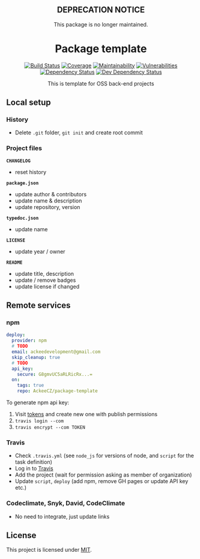 <div align="center">

## DEPRECATION NOTICE

This package is no longer maintained.
</div>

<div align="center">

# Package template

[![Build Status](https://img.shields.io/travis/com/AckeeCZ/package-template/master.svg?style=flat-square)](https://travis-ci.com/AckeeCZ/package-template)
[![Coverage](https://img.shields.io/codecov/c/github/AckeeCZ/package-template?style=flat-square)](https://codecov.io/gh/AckeeCZ/package-template)
[![Maintainability](https://img.shields.io/codeclimate/maintainability/AckeeCZ/package-template.svg?style=flat-square)](https://codeclimate.com/github/AckeeCZ/package-template)
[![Vulnerabilities](https://img.shields.io/snyk/vulnerabilities/github/AckeeCZ/package-template.svg?style=flat-square)](https://snyk.io/test/github/AckeeCZ/package-template?targetFile=package.json)
[![Dependency Status](https://img.shields.io/david/AckeeCZ/package-template.svg?style=flat-square)](https://david-dm.org/AckeeCZ/package-template)
[![Dev Dependency Status](https://img.shields.io/david/dev/AckeeCZ/package-template.svg?style=flat-square)](https://david-dm.org/AckeeCZ/package-template?type=dev)

This is template for OSS back-end projects

</div>

## Local setup

### History

- Delete `.git` folder, `git init` and create root commit

### Project files

**`CHANGELOG`**

- reset history

**`package.json`**

- update author & contributors
- update name & description
- update repository, version

**`typedoc.json`**

- update name

**`LICENSE`**

- update year / owner

**`README`**

- update title, description
- update / remove badges
- update license if changed

## Remote services

### npm

```yaml
deploy:
  provider: npm
  # TODO
  email: ackeedevelopment@gmail.com
  skip_cleanup: true
  # TODO
  api_key:
    secure: G8gmvUC5aRLRicRx...=
  on:
    tags: true
    repo: AckeeCZ/package-template
```

To generate npm api key:

1. Visit [tokens](https://www.npmjs.com/settings/ackeecz/tokens) and create new one with publish permissions
2. `travis login --com`
3. `travis encrypt --com TOKEN`

### Travis

- Check `.travis.yml` (see `node_js` for versions of node, and `script` for the task definition)
- Log in to [Travis](https://travis-ci.com)
- Add the project (wait for permission asking as member of organization)
- Update `script`, `deploy` (add npm, remove GH pages or update API key etc.)

### Codeclimate, Snyk, David, CodeClimate

- No need to integrate, just update links

## License

This project is licensed under [MIT](./LICENSE).
